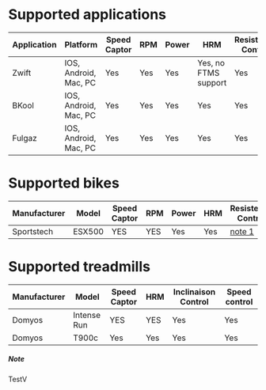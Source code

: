 # Supported applications

|Application|Platform|Speed Captor|RPM|Power|HRM |Resistence Control|
|------------|-----|------------|---|-----|-----|----------------|
|Zwift|IOS, Android, Mac, PC| Yes|Yes|Yes| Yes, no FTMS support | Yes |
|BKool|IOS, Android, Mac, PC|Yes|Yes|Yes|Yes| Yes |
|Fulgaz|IOS, Android, Mac, PC|Yes|Yes|Yes|Yes|Yes


# Supported bikes

|Manufacturer|Model|Speed Captor|RPM|Power|HRM|Resistence Control|
|------------|-----|------------|---|-----|---|------------------|
|Sportstech|ESX500|YES|YES|Yes|Yes|[note 1](#Note)

# Supported treadmills

|Manufacturer|Model|Speed Captor|HRM|Inclinaison Control| Speed control|
|------------|-----|------------|---|-------------------|--------------|
|Domyos|Intense Run|YES|YES|Yes|Yes|
|Domyos|T900c|Yes|Yes|Yes|Yes|

<a name="pookie"></a>
##### Note 
TestV

